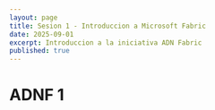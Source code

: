 ```yaml
---
layout: page
title: Sesion 1 - Introduccion a Microsoft Fabric
date: 2025-09-01
excerpt: Introduccion a la iniciativa ADN Fabric
published: true
---
```

# ADNF 1
